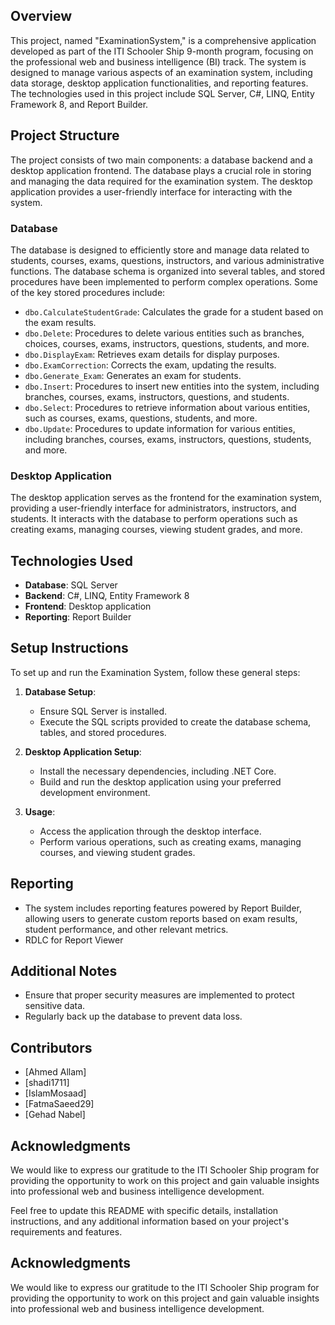 ## Overview
This project, named "ExaminationSystem," is a comprehensive application developed as part of the ITI Schooler Ship 9-month program, focusing on the professional web and business intelligence (BI) track. The system is designed to manage various aspects of an examination system, including data storage, desktop application functionalities, and reporting features. The technologies used in this project include SQL Server, C#, LINQ, Entity Framework 8, and Report Builder.

## Project Structure
The project consists of two main components: a database backend and a desktop application frontend. The database plays a crucial role in storing and managing the data required for the examination system. The desktop application provides a user-friendly interface for interacting with the system.

### Database
The database is designed to efficiently store and manage data related to students, courses, exams, questions, instructors, and various administrative functions. The database schema is organized into several tables, and stored procedures have been implemented to perform complex operations. Some of the key stored procedures include:

- `dbo.CalculateStudentGrade`: Calculates the grade for a student based on the exam results.
- `dbo.Delete`: Procedures to delete various entities such as branches, choices, courses, exams, instructors, questions, students, and more.
- `dbo.DisplayExam`: Retrieves exam details for display purposes.
- `dbo.ExamCorrection`: Corrects the exam, updating the results.
- `dbo.Generate_Exam`: Generates an exam for students.
- `dbo.Insert`: Procedures to insert new entities into the system, including branches, courses, exams, instructors, questions, and students.
- `dbo.Select`: Procedures to retrieve information about various entities, such as courses, exams, questions, students, and more.
- `dbo.Update`: Procedures to update information for various entities, including branches, courses, exams, instructors, questions, students, and more.

### Desktop Application
The desktop application serves as the frontend for the examination system, providing a user-friendly interface for administrators, instructors, and students. It interacts with the database to perform operations such as creating exams, managing courses, viewing student grades, and more.

## Technologies Used
- **Database**: SQL Server
- **Backend**: C#, LINQ, Entity Framework 8
- **Frontend**: Desktop application
- **Reporting**: Report Builder

## Setup Instructions
To set up and run the Examination System, follow these general steps:

1. **Database Setup**:
   - Ensure SQL Server is installed.
   - Execute the SQL scripts provided to create the database schema, tables, and stored procedures.

2. **Desktop Application Setup**:
   - Install the necessary dependencies, including .NET Core.
   - Build and run the desktop application using your preferred development environment.

3. **Usage**:
   - Access the application through the desktop interface.
   - Perform various operations, such as creating exams, managing courses, and viewing student grades.

## Reporting
- The system includes reporting features powered by Report Builder, allowing users to generate custom reports based on exam results, student performance, and other relevant metrics.
- RDLC for Report Viewer
## Additional Notes
- Ensure that proper security measures are implemented to protect sensitive data.
- Regularly back up the database to prevent data loss.

## Contributors
- [Ahmed Allam]
- [shadi1711]
- [IslamMosaad]
- [FatmaSaeed29]
- [Gehad Nabel]

## Acknowledgments
We would like to express our gratitude to the ITI Schooler Ship program for providing the opportunity to work on this project and gain valuable insights into professional web and business intelligence development.

Feel free to update this README with specific details, installation instructions, and any additional information based on your project's requirements and features.

## Acknowledgments
We would like to express our gratitude to the ITI Schooler Ship program for providing the opportunity to work on this project and gain valuable insights into professional web and business intelligence development.
